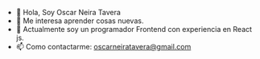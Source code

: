- 👋 Hola, Soy Oscar Neira Tavera
- 👀 Me interesa aprender cosas nuevas.
- 🌱 Actualmente soy un programador Frontend con experiencia en React js.
- 📫 Como contactarme: oscarneiratavera@gmail.com
